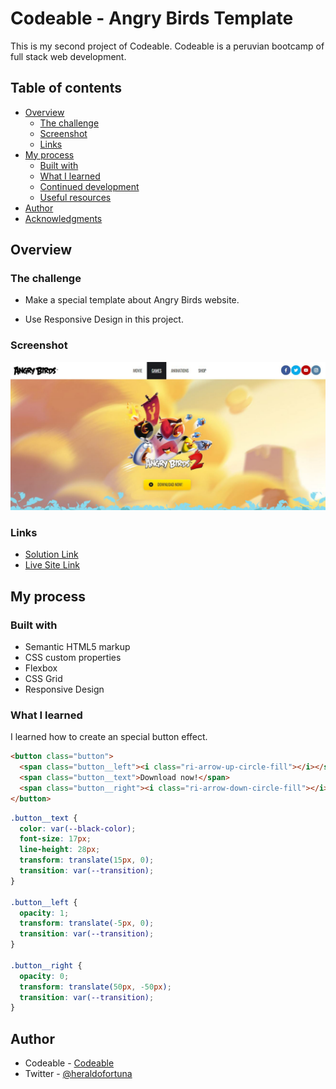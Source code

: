 # Codeable - Angry Birds Template

This is my second project of Codeable. Codeable is a peruvian bootcamp of full stack web development.

## Table of contents

- [Overview](#overview)
  - [The challenge](#the-challenge)
  - [Screenshot](#screenshot)
  - [Links](#links)
- [My process](#my-process)
  - [Built with](#built-with)
  - [What I learned](#what-i-learned)
  - [Continued development](#continued-development)
  - [Useful resources](#useful-resources)
- [Author](#author)
- [Acknowledgments](#acknowledgments)

## Overview

### The challenge

- Make a special template about Angry Birds website.

- Use Responsive Design in this project.

### Screenshot

![](./assets/screenshot.JPG)

### Links

- [Solution Link](https://github.com/heraldofortuna/angry-birds-template)
- [Live Site Link](https://heraldofortuna.github.io/angry-birds-template/)

## My process

### Built with

- Semantic HTML5 markup
- CSS custom properties
- Flexbox
- CSS Grid
- Responsive Design

### What I learned

I learned how to create an special button effect.

```html
<button class="button">
  <span class="button__left"><i class="ri-arrow-up-circle-fill"></i></span>
  <span class="button__text">Download now!</span>
  <span class="button__right"><i class="ri-arrow-down-circle-fill"></i></span>
</button>
```

```css
.button__text {
  color: var(--black-color);
  font-size: 17px;
  line-height: 28px;
  transform: translate(15px, 0);
  transition: var(--transition);
}

.button__left {
  opacity: 1;
  transform: translate(-5px, 0);
  transition: var(--transition);
}

.button__right {
  opacity: 0;
  transform: translate(50px, -50px);
  transition: var(--transition);
}
```

## Author

- Codeable - [Codeable](https://www.codeable.la/)
- Twitter - [@heraldofortuna](https://twitter.com/heraldofortuna)
